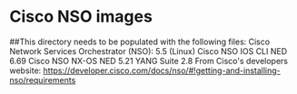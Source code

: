 # Cisco NSO images

##This directory needs to be populated with the following files:
    Cisco Network Services Orchestrator (NSO): 5.5 (Linux)
    Cisco NSO IOS CLI NED 6.69
    Cisco NSO NX-OS NED 5.21
    YANG Suite 2.8
From Cisco's developers website: https://developer.cisco.com/docs/nso/#!getting-and-installing-nso/requirements
